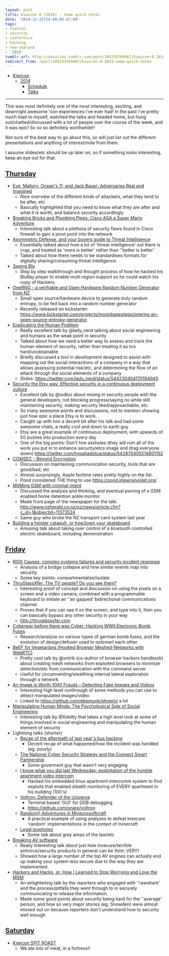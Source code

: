 ```yaml
---
layout: post
title: Kiwicon 8 (2014) - Some quick notes
date: '2014-12-15T14:08:04-07:00'
tags:
- kiwicon
- security
- conference
- hacking
- new-zealand
- '2014'
tumblr_url: http://devalias.tumblr.com/post/105233769467/kiwicon-8-2014-some-quick-notes
redirect_from: /post/105233769467/kiwicon-8-2014-some-quick-notes
---
```

* [Kiwicon](https://kiwicon.org/)
  * [2014](http://2014.kiwicon.org/)
    * [Schedule](http://2014.kiwicon.org/the-con/schedule/)
    * [Talks](http://2014.kiwicon.org/the-con/talks/)

---

This was most definitely one of the most interesting, exciting, and downright awesome 'con experiences i've ever had! In the past i've pretty much kept to myself, watched the talks and headed home, but hung out/chatted/discussed with a lot of people over the course of the week, and it was epic! So so so definitely worthwhile!!

Not sure of the best way to go about this, so will just list out the different presentations and anything of interest/note from them.

I assume slides/etc should be up later on, so if something looks interesting, keep an eye out for that.

## [Thursday](http://2014.kiwicon.org/the-con/schedule/#Thursday11December)

* [Eve, Mallory, Ocean's 11, and Jack Bauer: Adversaries Real and Imagined](https://kiwicon.org/the-con/talks/#e146)
  * Nice overview of the different kinds of attackers, what they tend to be after, etc
  * Basically highlighted that you need to know what they are after and what it is worth, and balance security accordingly
* [Breaking Bricks and Plumbing Pipes: Cisco ASA a Super Mario Adventure](http://2014.kiwicon.org/the-con/talks/#e149)
  * Interesting talk about a plethora of security flaws found in Cisco firewall to gain a pivot point into the network
* [Asymmetric Defense, and your buyers guide to Threat Intelligence](http://2014.kiwicon.org/the-con/talks/#e150)
  * Essentially talked about how a lot of 'threat intelligence' out there is crap, and treated as 'more is better' rather than ''better is better'
  * Talked about how there needs to be standardises formats for digitally sharing/consuming threat intelligence
* [Seeing Blu](http://2014.kiwicon.org/the-con/talks/#e151)
  * Step by step walkthrough and thought process of how he hacked his BluRay player to enable multi region support so he could watch his copy of Hackers.
* [OneRNG - a verifiable and Open Hardware Random Number Generator from NZ](http://2014.kiwicon.org/the-con/talks/#e152)
  * Small open source/hardware device to generate truly random entropy, to be fed back into a random number generator
  * Recently released on kickstarter: https://www.kickstarter.com/projects/moonbaseotago/onerng-an-open-source-entropy-generator
* [Eradicating the Human Problem](http://2014.kiwicon.org/the-con/talks/#e147)
  * Really excellent talk by @lady_nerd talking about social engineering and humans as the weak point in security
  * Talked about how we need a better way to assess and track the human element of security, rather than treating it as too hard/unobtainable
  * Briefly discussed a tool in development designed to assist with mapping out the social interactions of a company in a way that allows assessing potential risk/etc, and determining the flow of an attack through the social elements of a company
  * Slides: https://twitter.com/lady_nerd/status/544230404170194945
* [Security the Etsy way: Effective security in a continuous deployment culture](http://2014.kiwicon.org/the-con/talks/#e142)
  * Excellent talk by @iodboi about mixing in security people with the general developers, not blocking progress/saying no while still maintaining security, making security liked/approachable, etc.
  * So many awesome points and discussions, not to mention showing just how epic a place Etsy is to work.
  * Caught up with him a decent bit after his talk and had some awesome chats, a really cool and down to earth guy
  * Etsy are a great example of continuous deployment, with upwards of 50 pushes into production every day
  * One of the big points: Don't hire assholes (they will ruin all of the work you put in to enhance security/etcs image and drag everyone down) https://twitter.com/hypatiadotca/status/542870405514801152
* [COMSEC - Beyond Encryption](http://2014.kiwicon.org/the-con/talks/#e153)
  * Discussion on maintaining communication security, tools that are good/bad, etc
  * Almost surprisingly, Apple factime rates pretty highly on the list.
  * Pond considered THE thing to use https://pond.imperialviolet.org/
* [MitMing GSM with criminal intent](http://2014.kiwicon.org/the-con/talks/#e154)
  * Discussed the analysis and thinking, and eventual pwning of a GSM enabled home detention ankle monitor
  * Made front page of the newspaper for the talk: http://www.nzherald.co.nz/nz/news/article.cfm?c_id=1&objectid=11373524
  * Same guy who broke the NZ transport card system last year
* [Building a hipster catapult, or how2own your skateboard](http://2014.kiwicon.org/the-con/talks/#e143)
  * Amusing talk about taking over control of a bluetooth controlled electric skateboard, including demonstration

## [Friday](http://2014.kiwicon.org/the-con/schedule/#Friday12December)

* [R00t Causes: complex systems failures and security incident response](http://2014.kiwicon.org/the-con/talks/#e167)
  * Analysis of a bridge collapse and how similar events map into security
  * Some key points: compartmentalise/isolate
* [ThruGlassXfer: The TV people? Do you see them?](http://2014.kiwicon.org/the-con/talks/#e156)
  * Interesting proof of concept and discussion on using the pixels on a screen and a video camera, combined with a programmable keyboard to initiate an ''air gapped' bidirectional communications channel.
  * Proves that if you can see it on the screen, and type into it, then you can basically bypass any other security in your way
  * http://thruglassxfer.com
* [Cyberwar before there was Cyber: Hacking WWII Electronic Bomb Fuses](http://2014.kiwicon.org/the-con/talks/#e144)
  * Research/analyse on various types of german bomb fuses, and the evolution of design/defuser used to outsmart each other
* [BeEF for Vegetarians (Hooked Browser Meshed-Networks with WebRTC)](http://2014.kiwicon.org/the-con/talks/#e157)
  * Pretty cool talk by @xntrik (co-author of browser hackers handbook) about creating mesh networks from exploited browsers to minimize detection/etc from communication with the command server
  * Useful for circumventing/stealthing internal lateral exploration through a network
* [An Image is Worth 1000 Frauds – Detecting Fake Images and Videos](http://2014.kiwicon.org/the-con/talks/#e158)
  * Interesting high level runthrough of some methods you can use to detect manipulated images/video
  * Linked to https://github.com/ebemunk/phoenix a lot
* [Manipulating Human Minds: The Psychological Side of Social Engineering](http://2014.kiwicon.org/the-con/talks/#e159)
  * Interesting talk by @0xkitty that takes a high level look at some of things involved in social engineering and manipulating the human element of security
* Lightning talks (shorter)
  * [Recap of the aftermath of last year's bus hacking](http://2014.kiwicon.org/the-con/talks/#e160)
    * Decent recap of what happened/how the incident was handled (eg. poorly)
  * [The National Cyber Security Strategy and the Connect Smart Partnership](http://2014.kiwicon.org/the-con/talks/#e161)
    * Some goverment guy that wasn't very engaging
  * [I know what you did last Wednesday: exploitation of the humble apartment video intercom](http://2014.kiwicon.org/the-con/talks/#e162)
    * Hacked his embedded linux apartment intercomm system to find exploits that enabled stealth monitoring of EVERY apartment in his building (100's)
  * [Voltron: Defender of the Universe](http://2014.kiwicon.org/the-con/talks/#e163)
    * Terminal based 'GUI' for GDB debugging
    * https://github.com/snare/voltron
  * [Random() Adventures in Minecrosoftcraft](http://2014.kiwicon.org/the-con/talks/#e145)
  	* A practical example of using analyses to defeat insecure 'random' implementations in the context of minecraft
  * [Legal loopholes](http://2014.kiwicon.org/the-con/talks/#e164)
  	* Some talk about grey areas of the law/etc
* [Breaking AV software](http://2014.kiwicon.org/the-con/talks/#e165)
  * Really interesting talk about just how insecure/terrible antivirus/security products in general can be (hint: VERY)
  * Showed how a large number of the top AV engines can actually end up making your system less secure due to the way they are implemented.
* [Hackers and Hacks, or: How I Learned to Stop Worrying and Love the MSM](http://2014.kiwicon.org/the-con/talks/#e166)
  * An enlightening talk by the reporters who engaged with ''rawshark' and the process/pitfalls they went through to in securely communicating to release the information.
  * Made some good points about security being hard for the ''average' person, and how so very major stories (eg. Snowden) were almost missed out on because reporters don't understand how to security well enough

## [Saturday](http://2014.kiwicon.org/the-con/schedule/#Saturday13December)

* [Kiwicon SPIT ROAST](http://2014.kiwicon.org/the-con/events/#e148)
  * We ate lots of meat, in a fortress!!
